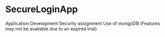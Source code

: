 # SecureLoginApp
Application Development Security assignment
Use of mongoDB (Features may not be avaliable due to an expired trial)
